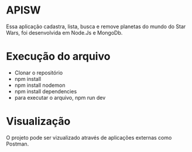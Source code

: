 # APISW

​Essa aplicação cadastra, lista, busca e remove planetas do mundo do Star Wars, foi desenvolvida em Node.Js e MongoDb.


# Execução do arquivo

* Clonar o repositório
* npm install
* npm install nodemon
* npm install dependencies
* para executar o arquivo, npm run dev


# Visualização
O projeto pode ser vizualizado através de aplicações externas como Postman.
